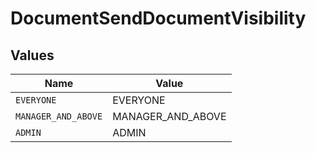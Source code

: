 # DocumentSendDocumentVisibility


## Values

| Name                | Value               |
| ------------------- | ------------------- |
| `EVERYONE`          | EVERYONE            |
| `MANAGER_AND_ABOVE` | MANAGER_AND_ABOVE   |
| `ADMIN`             | ADMIN               |
